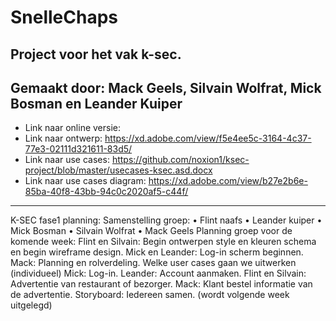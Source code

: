 # SnelleChaps

Project voor het vak k-sec.
-
Gemaakt door: Mack Geels, Silvain Wolfrat, Mick Bosman en Leander Kuiper
-

- Link naar online versie:
- Link naar ontwerp: https://xd.adobe.com/view/f5e4ee5c-3164-4c37-77e3-02111d321611-83d5/
- Link naar use cases: https://github.com/noxion1/ksec-project/blob/master/usecases-ksec.asd.docx
- Link naar use cases diagram: https://xd.adobe.com/view/b27e2b6e-85ba-40f8-43bb-94c0c2020af5-c44f/


---
K-SEC fase1 planning:
Samenstelling groep:
•	Flint naafs
•	Leander kuiper
•	Mick Bosman
•	Silvain Wolfrat
•	Mack Geels
Planning groep voor de komende week:
Flint en Silvain: Begin ontwerpen style en kleuren schema en begin wireframe design.
Mick en Leander: Log-in scherm beginnen.
Mack: Planning en rolverdeling.
Welke user cases gaan we uitwerken (individueel)
Mick: Log-in.
Leander: Account aanmaken.
Flint en Silvain: Advertentie van restaurant of bezorger.
Mack: Klant bestel informatie van de advertentie.
Storyboard:
Iedereen samen. (wordt volgende week uitgelegd)






